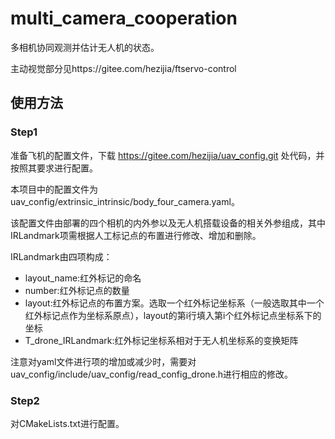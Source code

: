 # multi_camera_cooperation

多相机协同观测并估计无人机的状态。

主动视觉部分见https://gitee.com/hezijia/ftservo-control

## 使用方法

### Step1

准备飞机的配置文件，下载 https://gitee.com/hezijia/uav_config.git 处代码，并按照其要求进行配置。

本项目中的配置文件为uav_config/extrinsic_intrinsic/body_four_camera.yaml。

该配置文件由部署的四个相机的内外参以及无人机搭载设备的相关外参组成，其中IRLandmark项需根据人工标记点的布置进行修改、增加和删除。

IRLandmark由四项构成：
- layout_name:红外标记的命名
- number:红外标记点的数量
- layout:红外标记点的布置方案。选取一个红外标记坐标系（一般选取其中一个红外标记点作为坐标系原点），layout的第i行填入第i个红外标记点坐标系下的坐标
- T_drone_IRLandmark:红外标记坐标系相对于无人机坐标系的变换矩阵

注意对yaml文件进行项的增加或减少时，需要对uav_config/include/uav_config/read_config_drone.h进行相应的修改。


### Step2

对CMakeLists.txt进行配置。

